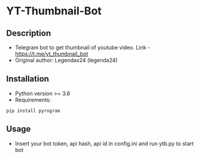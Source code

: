 # YT-Thumbnail-Bot
Description
------------------------
* Telegram bot to get thumbnail of youtube video. Link - https://t.me/yt_thumbnail_bot
* Original author: Legendax24 (legenda24)

##  Installation
* Python version >= 3.6
* Requirements:
```
pip install pyrogram
```


##  Usage
* Insert your bot token, api hash, api id in config.ini and run ytb.py to start bot
